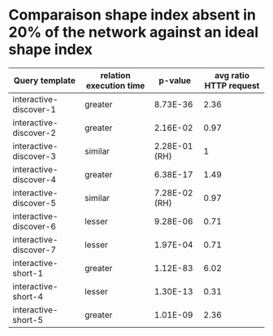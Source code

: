     
# Comparaison shape index absent in 20% of the network against an ideal shape index
    
| Query template         | relation execution time   | p-value       |   avg ratio HTTP request |
|------------------------|---------------------------|---------------|--------------------------|
| interactive-discover-1 | greater                   | 8.73E-36      |                     2.36 |
| interactive-discover-2 | greater                   | 2.16E-02      |                     0.97 |
| interactive-discover-3 | similar                   | 2.28E-01 (RH) |                     1    |
| interactive-discover-4 | greater                   | 6.38E-17      |                     1.49 |
| interactive-discover-5 | similar                   | 7.28E-02 (RH) |                     0.97 |
| interactive-discover-6 | lesser                    | 9.28E-06      |                     0.71 |
| interactive-discover-7 | lesser                    | 1.97E-04      |                     0.71 |
| interactive-short-1    | greater                   | 1.12E-83      |                     6.02 |
| interactive-short-4    | lesser                    | 1.30E-13      |                     0.31 |
| interactive-short-5    | greater                   | 1.01E-09      |                     2.36 |
